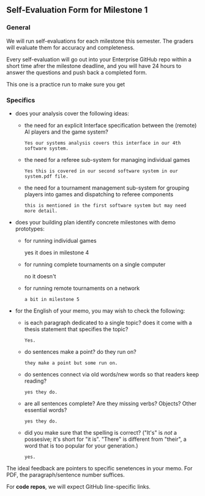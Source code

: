 ## Self-Evaluation Form for Milestone 1

### General 

We will run self-evaluations for each milestone this semester.  The
graders will evaluate them for accuracy and completeness.

Every self-evaluation will go out into your Enterprise GitHub repo
within a short time afrer the milestone deadline, and you will have 24
hours to answer the questions and push back a completed form.

This one is a practice run to make sure you get


### Specifics 


- does your analysis cover the following ideas:

  - the need for an explicit Interface specification between the (remote) AI 
    players and the game system?
        
        Yes our systems analysis covers this interface in our 4th software system.


  - the need for a referee sub-system for managing individual games
        
        Yes this is covered in our second software system in our system.pdf file.


  - the need for a tournament management sub-system for grouping
    players into games and dispatching to referee components
    
        this is mentioned in the first software system but may need more detail.


- does your building plan identify concrete milestones with demo prototypes:

  - for running individual games
    
    yes it does in milestone 4



  - for running complete tournaments on a single computer 

    no it doesn't


  - for running remote tournaments on a network

        a bit in milestone 5



- for the English of your memo, you may wish to check the following:

  - is each paragraph dedicated to a single topic? does it come with a
    thesis statement that specifies the topic?

        Yes.


  - do sentences make a point? do they run on?

        they make a point but some run on.


  - do sentences connect via old words/new words so that readers keep
    reading?

        yes they do.


  - are all sentences complete? Are they missing verbs? Objects? Other
    essential words?

        yes they do.

  - did you make sure that the spelling is correct? ("It's" is *not* a
    possesive; it's short for "it is". "There" is different from
    "their", a word that is too popular for your generation.)

        yes.

The ideal feedback are pointers to specific senetences in your memo.
For PDF, the paragraph/sentence number suffices. 

For **code repos**, we will expect GitHub line-specific links. 


